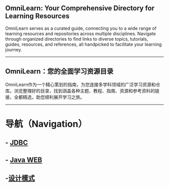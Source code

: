 ## **OmniLearn: Your Comprehensive Directory for Learning Resources**

OmniLearn serves as a curated guide, connecting you to a wide range of learning resources and repositories across multiple disciplines. Navigate through organized directories to find links to diverse topics, tutorials, guides, resources, and references, all handpicked to facilitate your learning journey.

---

## **OmniLearn：您的全面学习资源目录**

OmniLearn作为一个精心策划的指南，为您连接多学科领域的广泛学习资源和仓库。浏览整理好的目录，找到涵盖各种主题、教程、指南、资源和参考资料的链接，全都精选，助您顺利展开学习之旅。

---

# 导航（Navigation）

## - [JDBC](https://github.com/camelliaxiaohua/JDBC)

## - [Java WEB](https://github.com/camelliaxiaohua/JavaWeb/tree/master)

## -[设计模式](https://github.com/camelliaxiaohua/OmniLearn/blob/main/design/patterns/readme.md)
